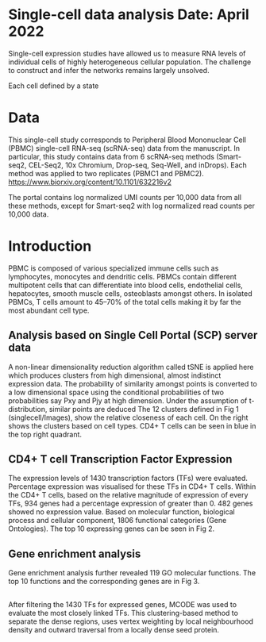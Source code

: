 # 





















# Single-cell data analysis Date: April 2022
Single-cell expression studies have allowed us to measure RNA levels of individual cells of highly heterogeneous cellular population. The challenge to construct and infer the networks remains largely unsolved.

Each cell defined by a state 

# Data
This single-cell study corresponds to Peripheral Blood Mononuclear Cell (PBMC) single-cell RNA-seq (scRNA-seq) data from the manuscript. In particular, this study contains data from 6 scRNA-seq methods (Smart-seq2, CEL-Seq2, 10x Chromium, Drop-seq, Seq-Well, and inDrops). Each method was applied to two replicates (PBMC1 and PBMC2).
https://www.biorxiv.org/content/10.1101/632216v2

The portal contains log normalized UMI counts per 10,000 data from all these methods, except for Smart-seq2 with log normalized read counts per 10,000 data.

# Introduction
PBMC is composed of various specialized immune cells such as lymphocytes, monocytes and dendritic cells. PBMCs contain different multipotent cells that can differentiate into blood cells, endothelial cells, hepatocytes, smooth muscle cells, osteoblasts amongst others. In isolated PBMCs, T cells amount to 45–70% of the total cells making it by far the most abundant cell type. 

## Analysis based on Single Cell Portal (SCP) server data
A non-linear dimensionality reduction algorithm called tSNE is applied here which produces clusters from high dimensional, almost indistinct expression data. The probability of similarity amongst points is converted to a low dimensional space using the conditional probabilities of two probabilities say Pxy and Pjy at high dimension. Under the assumption of t-distribution, similar points are deduced
The 12 clusters defined in Fig 1 (singlecell/Images), show the relative closeness of each cell. On the right shows the clusters based on cell types. CD4+ T cells can be seen in blue in the top right quadrant.    

## CD4+ T cell Transcription Factor Expression
The expression levels of 1430 transcription factors (TFs) were evaluated. Percentage expression was visualised for these TFs in CD4+ T cells. Within the CD4+ T cells, based on the relative magnitude of expression of every TFs, 934 genes had a percentage expression of greater than 0. 482 genes showed no expression value. Based on molecular function, biological process and cellular component, 1806 functional categories (Gene Ontologies). The top 10 expressing genes can be seen in Fig 2. 

## Gene enrichment analysis
Gene enrichment analysis further revealed 119 GO molecular functions. The top 10 functions and the corresponding genes are in Fig 3. 

## 
After filtering the 1430 TFs for expressed genes, MCODE was used to evaluate the most closely linked TFs. This clustering-based method to separate the dense regions, uses vertex weighting by local neighbourhood density and outward traversal from a locally dense seed protein.

